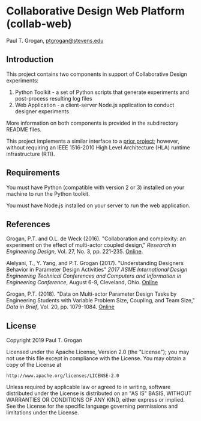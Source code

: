 # Collaborative Design Web Platform (collab-web)

Paul T. Grogan, [ptgrogan@stevens.edu](mailto:pgrogan@stevens.edu)

## Introduction

This project contains two components in support of Collaborative Design experiments:

1. Python Toolkit - a set of Python scripts that generate experiments and post-process resulting log files
2. Web Application - a client-server Node.js application to conduct designer experiments

More information on both components is provided in the subdirectory README files.

This project implements a similar interface to a [prior project](https://github.com/ptgrogan/collab); however, without requiring an IEEE 1516-2010 High Level Architecture (HLA) runtime infrastructure (RTI).

## Requirements

You must have Python (compatible with version 2 or 3) installed on your machine to run the Python toolkit.

You must have Node.js installed on your server to run the web application.

## References

Grogan, P.T. and O.L. de Weck (2016). "Collaboration and complexity: an experiment on the effect of multi-actor coupled design," *Research in Engineering Design*, Vol. 27, No. 3, pp. 221-235. [Online](http://link.springer.com/article/10.1007%2Fs00163-016-0214-7).

Alelyani, T., Y. Yang, and P.T. Grogan (2017). "Understanding Designers Behavior in Parameter Design Activities" *2017 ASME International Design Engineering Technical Conferences and Computers and Information in Engineering Conference*, August 6-9, Cleveland, Ohio. [Online](http://proceedings.asmedigitalcollection.asme.org/proceeding.aspx?articleid=2662424)

Grogan, P.T. (2018). "Data on Multi-actor Parameter Design Tasks by Engineering Students with Variable Problem Size, Coupling, and Team Size," *Data in Brief*, Vol. 20, pp. 1079-1084. [Online](https://doi.org/10.1016/j.dib.2018.08.162)

## License

Copyright 2019 Paul T. Grogan

Licensed under the Apache License, Version 2.0 (the "License"); you may not use this file except in compliance with the License. You may obtain a copy of the License at

    http://www.apache.org/licenses/LICENSE-2.0

Unless required by applicable law or agreed to in writing, software distributed under the License is distributed on an "AS IS" BASIS, WITHOUT WARRANTIES OR CONDITIONS OF ANY KIND, either express or implied. See the License for the specific language governing permissions and limitations under the License.
